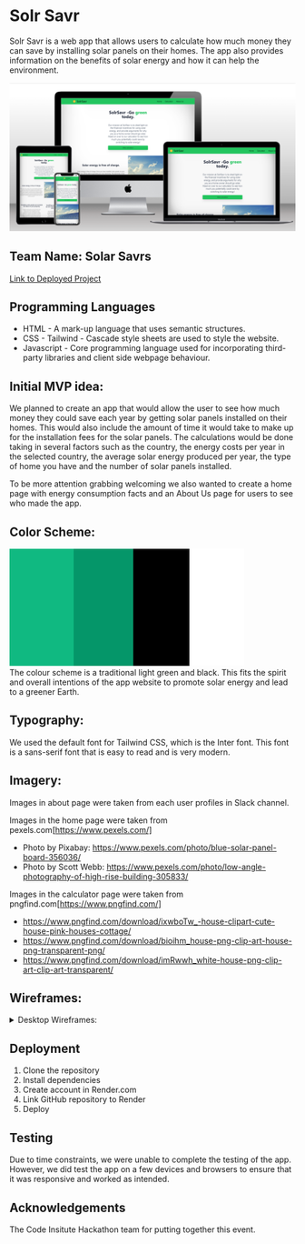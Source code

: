 # Solr Savr
Solr Savr is a web app that allows users to calculate how much money they can save by installing solar panels on their homes. The app also provides information on the benefits of solar energy and how it can help the environment.

![Mockup Screenshot](build/assets/media/images/mockup.png)

## Team Name: Solar Savrs

[Link to Deployed Project](https://solr-savr-u5cu.onrender.com)

<!-- ## Contents

* [Design](#design)
  * [Color Scheme](#color-scheme)
  * [Typography](#typography)
  * [Imagery](#imagery)
  * [Wireframes](#wireframes)
* [Deployment & Usage](#deployment)
* [Testing](#testing)
* [Credits](#credits)
  * [Code](#code)
  * [Content](#content)
  * [Media](#media)
  * [Acknowledgements](#acknowledgements) -->

## Programming Languages
* HTML - A mark-up language that uses semantic structures.
* CSS - Tailwind - Cascade style sheets are used to style the website.
* Javascript - Core programming language used for incorporating third-party libraries and client side webpage behaviour.

## Initial MVP idea:

We planned to create an app that would allow the user to see how much money they could save each year by getting solar panels installed on their homes. This would also include the amount of time it would take to make up for the installation fees for the solar panels. The calculations would be done taking in several factors such as the country, the energy costs per year in the selected country, the average solar energy produced per year, the type of home you have and the number of solar panels installed.

To be more attention grabbing welcoming we also wanted to create a home page with energy consumption facts and an About Us page for users to see who made the app.

## Color Scheme:
![Color Pallete](./build/assets/media/images/color-scheme.png)
<br>
The colour scheme is a traditional light green and black. This fits the spirit and overall intentions of the app website to promote solar energy and lead to a greener Earth.

## Typography:
We used the default font for Tailwind CSS, which is the Inter font. This font is a sans-serif font that is easy to read and is very modern.

## Imagery:
Images in about page were taken from each user profiles in Slack channel.

Images in the home page were taken from pexels.com[https://www.pexels.com/]
  - Photo by Pixabay: https://www.pexels.com/photo/blue-solar-panel-board-356036/
  - Photo by Scott Webb: https://www.pexels.com/photo/low-angle-photography-of-high-rise-building-305833/

Images in the calculator page were taken from pngfind.com[https://www.pngfind.com/]
  - https://www.pngfind.com/download/ixwboTw_-house-clipart-cute-house-pink-houses-cottage/
  - https://www.pngfind.com/download/bioihm_house-png-clip-art-house-png-transparent-png/
  - https://www.pngfind.com/download/imRwwh_white-house-png-clip-art-clip-art-transparent/
## Wireframes:

<details>
<summary>Desktop Wireframes:</summary>

![Desktop Wireframe](build/assets/media/wireframes/wireframe-solr-savr.png)

</details>

## Deployment
1. Clone the repository
2. Install dependencies
3. Create account in Render.com
4. Link GitHub repository to Render
5. Deploy

## Testing
Due to time constraints, we were unable to complete the testing of the app. However, we did test the app on a few devices and browsers to ensure that it was responsive and worked as intended.

## Acknowledgements
The Code Insitute Hackathon team for putting together this event.